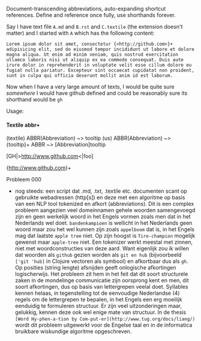 

Document-transcending abbreviations, auto-expanding shortcut references. Define and reference once fully, use shorthands forever.

Say I have text file `A.md` and `B.rst` and `C.textile` (the extension doesn't matter) and I started with `A` which has the following content:

```
Lorem ipsum dolor sit amet, consectetur {<http://github.com>}+ adipisicing elit, sed do eiusmod tempor incididunt ut labore et dolore magna aliqua. Ut enim ad minim veniam, quis nostrud exercitation ullamco laboris nisi ut aliquip ex ea commodo consequat. Duis aute irure dolor in reprehenderit in voluptate velit esse cillum dolore eu fugiat nulla pariatur. Excepteur sint occaecat cupidatat non proident, sunt in culpa qui officia deserunt mollit anim id est laborum.
```

Now when I have a very large amount of texts, I would be quite sure *somewhere* I would have github defined and could be reasonably sure its shorthand would be `gh` 

Usage:

#### Textile abbr+

(textile) ABBR(Abbreviation) ~> tooltip
(us) ABBR(Abbreviation) ~> {tooltip}+
     ABBR ~> [Abbreviation]tooltip

[GH|><http://www.github.com><|foo]

{<http://www.github.com>}+

Probleem 000
- nog steeds: een script dat .md, .txt, .textile etc. documenten scant op gebruikte webadressen (http\[s\]) en deze met een algoritme op basis van een NLP tool tokenized en afkort (abbreviations). Dit is een complex probleem aangezien veel domeinnamen gehele woorden samengevoegd zijn en geen werkelijk woord in het Engels vormen zoals men dat in het Nederlands wel doet. `bandenkampioen` is wellicht in het Nederlands geen woord maar zou het wel kunnen zijn zoals `appelboom` dat is, in het Engels mag dat laatste `apple tree` niet. Op zijn hoogst is `Tire-champion` mogelijk gewenst maar `apple-tree` niet. Een tokenizer werkt meestal met zinnen, niet met woordconstructies van deze aard. Want eigenlijk zou ik willen dat woorden als `github` gezien worden als `git en hub` (bijvoorbeeld `['git 'hub]` in Clojure vectoren als symbool) en afkortbaar dus als `gh`. Op posities (string lengte) afsnijden geeft onlogische afkortingen logischerwijs. Het probleem zit hem in het feit dat dit soort structurele zaken in de mondelinge communicatie zijn oorsprong kent en men, dit soort afkortingen, dus op basis van lettergrepen veelal doet. Syllables kennen helaas, in tegenstelling tot de eenvoudige Nederlandse (4) regels om de lettergrepen te bepalen, in het Engels een erg moeilijk eenduidig te formuleren structuur. Er zijn veel uitzonderingen maar, gelukkig, kennen deze ook wel enige mate van structuur. In de thesis `[Word Hy-phen-a-tion by Com-put-er](http://www.tug.org/docs/liang/)` wordt dit probleem uitgewerkt voor de Engelse taal en in de informatica bruikbare wiskundige algoritme opgeschreven.

